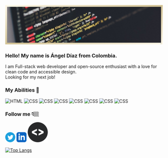 ![banner](/img/banner.png)

### Hello! My name is Ángel Díaz from Colombia.</br>

<p>I am Full-stack web developer and open-source enthusiast with a love for clean code and accessible design.</br>
Looking for my next job!</p>

### My Abilities 🔧
![HTML](https://img.shields.io/badge/-HTML5-blue?style=for-the-badge)
![CSS](https://img.shields.io/badge/-CSS3-blueviolet?style=for-the-badge)
![CSS](https://img.shields.io/badge/-Js-yellow?style=for-the-badge)
![CSS](https://img.shields.io/badge/-Ruby-red?style=for-the-badge)
![CSS](https://img.shields.io/badge/-Golang-blue?style=for-the-badge)
![CSS](https://img.shields.io/badge/-Ruby_On_rails-red?style=for-the-badge)
![CSS](https://img.shields.io/badge/-React/Redux-blueviolet?style=for-the-badge)
![CSS](https://img.shields.io/badge/-PostgreSQL-blue?style=for-the-badge)

### Follow me 👇🏼
[![twitter](/img/twitter.png)](https://twitter.com/adiaz9311)
[![linkedin](/img/linkedin.png)](https://www.linkedin.com/in/ad9311/)
[![page](/img/ad-page.png)](https://angel-diaz.netlify.app/)

[![Top Langs](https://github-readme-stats.vercel.app/api/top-langs/?username=ad9311&layout=compact)](https://github.com/anuraghazra/github-readme-stats)

